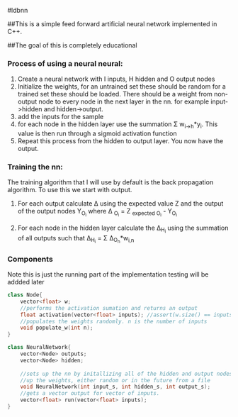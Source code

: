 #ldbnn

##This is a simple feed forward artificial neural network implemented in C++.

##The goal of this is completely educational


### Process of using a neural neural:
1. Create a neural network with I inputs, H hidden and O output nodes
2. Initialize the weights, for an untrained set these should be random for a 
trained set these should be loaded. There should be a weight from non-output 
node to every node in the next layer in the nn. for example input->hidden and
hidden->output.
3. add the inputs for the sample
4. for each node in the hidden layer use the summation &Sigma;
w<sub>i->h</sub>*y<sub>i</sub>. This value is then run through a sigmoid 
activation function
5. Repeat this process from the hidden to output layer. You now have the 
output.

### Training the nn:

The training algorithm that I will use by default is the back propagation 
algorithm. To use this we start with output.

1. For each output calculate &Delta; using the expected value Z and the 
output of the output nodes Y<sub>O<sub>i</sub></sub> where &Delta;
<sub>O<sub>i</sub></sub> = Z <sub>expected O<sub>i</sub></sub> - 
Y<sub>O<sub>i</sub></sub>

2. For each node in the hidden layer calculate the &Delta;<sub>H<sub>i</sub></sub>
using the summation of all outputs such that &Delta;<sub>H<sub>i</sub></sub> = 
&Sigma; &Delta;<sub>O<sub>n</sub></sub>*w<sub>i,n</sub>

### Components

Note this is just the running part of the implementation testing will be addded later

```c++
class Node{
	vector<float> w;
	//performs the activation sumation and returns an output
	float activation(vector<float> inputs); //assert(w.size() == inputs.size());
	//populates the weights randomly. n is the number of inputs
	void populate_w(int n); 
}

class NeuralNetwork{
	vector<Node> outputs;
	vector<Node> hidden;
	
	//sets up the nn by initallizing all of the hidden and output nodes, also sets
	//up the weights, either random or in the future from a file
	void NeuralNetwork(int input_s, int hidden_s, int output_s);
	//gets a vector output for vector of inputs.
	vector<float> run(vector<float> inputs); 
}


```
